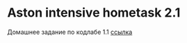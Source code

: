 # **Aston intensive hometask 2.1**
Домашнее задание по кодлабе 1.1 [ссылка](https://developer.android.com/codelabs/android-training-hello-world?index=..%2F..%2Fandroid-training#0)

